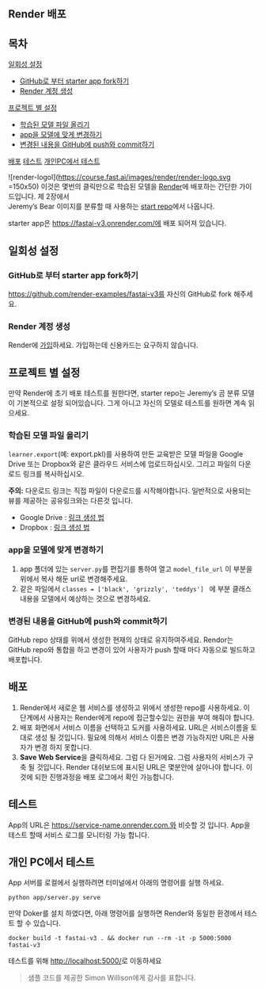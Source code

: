 ﻿## Render 배포

## 목차
[일회성 설정](#One-time_setup)
* [GitHub로 부터 starter app fork하기](#forkstarterapp)
* [Render 계정 생성](#createaccount)

[프로젝트 별 설정](#Per-project_setup)
* [학습된 모델 파일 올리기](#uploadmodel)
* [app을 모델에 맞게 변경하기](#customizemodel)
* [변경된 내용을 GitHub에 push와 commit하기](#pushgithub)

[배포](#deploy)
[테스트](#test)
[개인PC에서 테스트](#localtest)
<br>


![render-logol](https://course.fast.ai/images/render/render-logo.svg  =150x50)
이것은 몇번의 클릭만으로 학습된 모델을 [Render](https://render.com/)에 배포하는 간단한 가이드입니다.  제 2장에서  
Jeremy’s Bear 이미지를 분류할 때 사용하는 [start repo](https://github.com/render-examples/fastai-v3)에서 나옵니다. 

starter app은  https://fastai-v3.onrender.com/에 배포 되어져 있습니다.


## 일회성 설정<span id="One-time_setup"></span>

### GitHub로 부터 starter app fork하기<span id="forkstarterapp"></span>
https://github.com/render-examples/fastai-v3를 자신의 GitHub로 fork 해주세요.

### Render 계정 생성<span id="createaccount"></span>
Render에 [가입](https://render.com/i/fastai-v3)하세요.  가입하는데 신용카드는 요구하지 않습니다.

## 프로젝트 별 설정<span id="Per-project_setup"></span>
만약 Render에 초기 배포 테스트를 원한다면, starter repo는 Jeremy’s 곰 분류 모델이 기본적으로 설정 되어있습니다. 그게 아니고 자신의 모델로 테스트를 원하면 계속 읽으세요.

### 학습된 모델 파일 올리기<span id="uploadmodel"></span>
``learner.export``(예: export.pkl)를 사용하여 만든 교육받은 모델 파일을 Google Drive 또는 Dropbox와 같은 클라우드 서비스에 업로드하십시오. 그리고 파일의 다운로드 링크를 복사하십시오.

**주의:**  다운로드 링크는 직접 파일이 다운로드를 시작해야합니다. 일반적으로 사용되는 뷰를 제공하는 공유링크와는 다른것 입니다. 
* Google Drive : [링크 생성 법](https://www.wonderplugin.com/online-tools/google-drive-direct-link-generator/)
* Dropbox : [링크 생성 법](https://syncwithtech.blogspot.com/p/direct-download-link-generator.html)

### app을 모델에 맞게 변경하기<span id="customizemodel"></span>

 1. app 폴더에 있는 ``server.py``를 편집기를 통하여 열고 ``model_file_url`` 이 부분을 위에서 복사 해둔 url로 변경해주세요. 
 2. 같은 파일에서 ``classes = ['black', 'grizzly', 'teddys'] `` 에 부분 클래스 내용을 모델에서 예상하는 것으로 변경하세요.


### 변경된 내용을 GitHub에 push와 commit하기<span id="pushgithub"></span>
GitHub repo 상태를 위에서 생성한 현재의 상태로 유지하여주세요. Rendor는 GitHub repo와 통합을 하고 변경이 있어 사용자가 push 할때 마다 자동으로 빌드하고 배포합니다.


## 배포<span id="deploy"></span>

 1. Render에서 새로운 웹 서비스를 생성하고  위에서 생성한 repo를 사용하세요. 이 단계에서 사용자는 Render에게 repo에 접근할수있는 권한을 부여 해줘야 합니다. 
 2. 배포 화면에서 서비스 이름을 선택하고 도커를 사용하세요. URL은 서비스이름을 토대로 생성 될 것입니다. 필요에 의해서 서비스 이름은 변경 가능하지만 URL은 사용자가 변경 하지 못합니다. 
 3. **Save Web Service**을 클릭하세요. 그럼 다 된거에요. 그럼 사용자의 서비스가 구축 될 것입니다. Render 대쉬보드에 표시된 URL은 몇분안에 살아나야 합니다. 이것에 되한 진행과정을 배포 로그에서 확인 가능합니다.


## 테스트<span id="test"></span>
App의 URL은 https://service-name.onrender.com.와 비슷할 것 입니다. App을 테스트 할때 서비스 로그를 모니터링 가능 합니다. 

## 개인 PC에서 테스트<span id="localtest"></span>
App 서버를 로컬에서 실행하려면 터미널에서 아래의 명령어를 실행 하세요.
```
python app/server.py serve
```
만약 Doker를 설치 하였다면,  아래 명령어를 실행하면 Render와 동일한 환경에서 테스트 할 수 있습니다. 
```
docker build -t fastai-v3 . && docker run --rm -it -p 5000:5000 fastai-v3
```
테스트를 위해 [http://localhost:5000/](http://localhost:5000/)로 이동하세요 

 

>  샘플 코드를 제공한 Simon Willison에게 감사를 표합니다.
